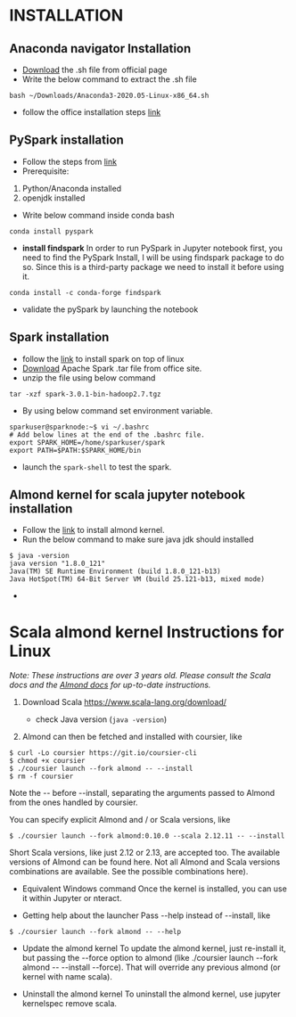 # INSTALLATION

## Anaconda navigator Installation
* [Download](https://repo.anaconda.com/archive/Anaconda3-2023.07-2-Linux-x86_64.sh) the .sh file from official page
* Write the below command to extract the .sh file</br>
```
bash ~/Downloads/Anaconda3-2020.05-Linux-x86_64.sh 
```
* follow the office installation steps [link](https://docs.anaconda.com/free/anaconda/install/linux/)

## PySpark installation
* Follow the steps from [link](https://sparkbyexamples.com/pyspark/install-pyspark-in-anaconda-jupyter-notebook/)
* Prerequisite:
1. Python/Anaconda installed
2. openjdk installed
* Write below command inside conda bash
```
conda install pyspark
```
* **install findspark** In order to run PySpark in Jupyter notebook first, you need to find the PySpark Install, I will be using findspark package to do so. Since this is a third-party package we need to install it before using it.

```
conda install -c conda-forge findspark
```
* validate the pySpark by launching the notebook

## Spark installation
* follow the [link](https://sparkbyexamples.com/spark/spark-installation-on-linux-ubuntu/) to install spark on top of linux
* [Download](https://www.apache.org/dyn/closer.lua/spark/spark-3.4.1/spark-3.4.1-bin-hadoop3.tgz) Apache Spark .tar file from office site.
* unzip the file using below command
```
tar -xzf spark-3.0.1-bin-hadoop2.7.tgz
```
* By using below command set environment variable.
```
sparkuser@sparknode:~$ vi ~/.bashrc
# Add below lines at the end of the .bashrc file.
export SPARK_HOME=/home/sparkuser/spark
export PATH=$PATH:$SPARK_HOME/bin
```
* launch the `spark-shell` to test the spark.

## Almond kernel for scala jupyter notebook installation
* Follow the [link](https://almond.sh/docs/quick-start-install) to install almond kernel.
* Run the below command to make sure java jdk should installed
```
$ java -version
java version "1.8.0_121"
Java(TM) SE Runtime Environment (build 1.8.0_121-b13)
Java HotSpot(TM) 64-Bit Server VM (build 25.121-b13, mixed mode)
```
* 
# Scala almond kernel Instructions for Linux

*Note: These instructions are over 3 years old. Please consult the Scala docs and
the [Almond docs](https://almond.sh/docs/quick-start-install) for up-to-date instructions.*

1. Download Scala https://www.scala-lang.org/download/

   - check Java version (`java -version`)

2. Almond can then be fetched and installed with coursier, like
```
$ curl -Lo coursier https://git.io/coursier-cli
$ chmod +x coursier
$ ./coursier launch --fork almond -- --install
$ rm -f coursier
```
Note the -- before --install, separating the arguments passed to Almond from the ones handled by coursier.

You can specify explicit Almond and / or Scala versions, like
```
$ ./coursier launch --fork almond:0.10.0 --scala 2.12.11 -- --install
```
Short Scala versions, like just 2.12 or 2.13, are accepted too. The available versions of Almond can be found here. Not all Almond and Scala versions combinations are available. See the possible combinations here).

* Equivalent Windows command
Once the kernel is installed, you can use it within Jupyter or nteract.

* Getting help about the launcher
Pass --help instead of --install, like
```
$ ./coursier launch --fork almond -- --help
```

* Update the almond kernel
To update the almond kernel, just re-install it, but passing the --force option to almond (like ./coursier launch --fork almond -- --install --force). That will override any previous almond (or kernel with name scala).

* Uninstall the almond kernel
To uninstall the almond kernel, use jupyter kernelspec remove scala.
